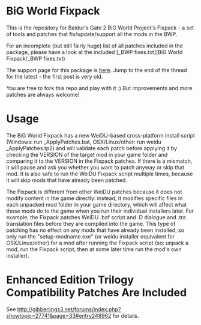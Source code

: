 # BiG World Fixpack

This is the repository for Baldur's Gate 2 BiG World Project's Fixpack - a set of tools and patches that fix/update/support all the mods in the BWP.

For an incomplete (but still fairly huge) list of all patches included in the package, please have a look at the included [_BWP fixes.txt](BiG World Fixpack/_BWP fixes.txt)

The support page for this package is [here](http://www.shsforums.net/topic/56752-the-official-bwp-fixpack-thread/).  Jump to the end of the thread for the latest - the first post is very old.

You are free to fork this repo and play with it :) But improvements and more patches are always welcome!

# Usage

The BiG World Fixpack has a new WeiDU-based cross-platform install script (Windows: run _ApplyPatches.bat,  OSX/Linux/other:  run weidu _ApplyPatches.tp2) and will validate each patch before applying it by checking the VERSION of the target mod in your game folder and comparing it to the VERSION in the Fixpack patches.  If there is a mismatch, it will pause and ask you whether you want to patch anyway or skip that mod.  It is also safe to run the WeiDU Fixpack script multiple times, because it will skip mods that have already been patched.
 
The Fixpack is different from other WeiDU patches because it does not modify content in the game directly:  instead, it modifies specific files in each unpacked mod folder in your game directory, which will affect what those mods do to the game when you run their individual installers later.  For example, the Fixpack patches WeiDU .baf script and .D dialogue and .tra translation files before they are compiled into the game.  This type of patching has no effect on any mods that have already been installed, so only run the "setup-modname.exe" (or weidu installer equivalent for OSX/Linux/other) for a mod after running the Fixpack script (so:  unpack a mod, run the Fixpack script, then at some later time run the mod's own installer).

# Enhanced Edition Trilogy Compatibility Patches Are Included

See http://gibberlings3.net/forums/index.php?showtopic=27741&page=33#entry248962 for details.
